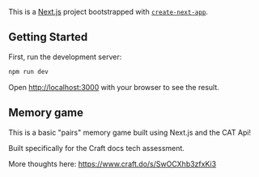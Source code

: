 This is a [Next.js](https://nextjs.org/) project bootstrapped with [`create-next-app`](https://github.com/vercel/next.js/tree/canary/packages/create-next-app).

## Getting Started

First, run the development server:

```bash
npm run dev
```

Open [http://localhost:3000](http://localhost:3000) with your browser to see the result.

## Memory game

This is a basic "pairs" memory game built using Next.js and the CAT Api!

Built specifically for the Craft docs tech assessment.

More thoughts here:
https://www.craft.do/s/SwOCXhb3zfxKi3
